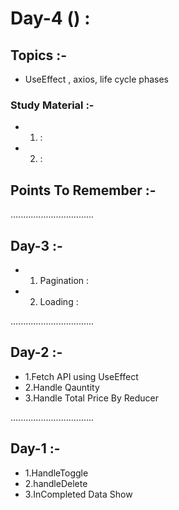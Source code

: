 # Day-4 () :

## Topics :-

- UseEffect , axios, life cycle phases

### Study Material :-

- 1.  :
- 2.  :

## Points To Remember :-

.................................

## Day-3 :-

- 1. Pagination :
- 2. Loading :

.................................

## Day-2 :-

- 1.Fetch API using UseEffect
- 2.Handle Qauntity
- 3.Handle Total Price By Reducer

.................................

## Day-1 :-

- 1.HandleToggle
- 2.handleDelete
- 3.InCompleted Data Show
